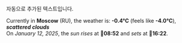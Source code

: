 
자동으로 추가된 텍스트입니다.

<!--START_SECTION:weather:moscow-->
Currently in **Moscow** (RU), the weather is: **-0.4°C** (feels like **-4.0°C**), ***scattered clouds***<br/>
On *January 12, 2025*, the *sun rises* at 🌅**08:52** and *sets* at 🌇**16:22**.
<!--END_SECTION:weather-->
